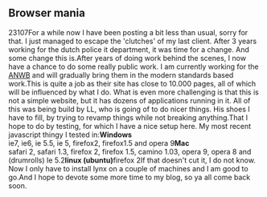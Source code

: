 <article><h2>Browser mania</h2><time><span class="day">2</span><span class="month">3</span><span class="year">107</span></time>For a while now I have been posting a bit less than usual, sorry for that. I just managed to escape the 'clutches' of my last client. After 3 years working for the dutch police it department, it was time for a change. And some change this is.After years of doing work behind the scenes, I now have a chance to do some really public work. I am currently working for the <a href="http://www.anwb.nl/" title="anwb">ANWB</a> and will gradually bring them in the modern standards based work.<!--more-->This is quite a job as their site has close to 10.000 pages, all of which will be influenced by what I do. What is even more challenging is that this is not a simple website, but it has dozens of applications running in it. All of this was being build by LL, who is going of to do nicer things. His shoes I have to fill, by trying to revamp things while not breaking anything.That I hope to do by testing, for which I have a nice setup here. My most recent javascript thingy I tested in:<strong>Windows</strong><br />ie7, ie6, ie 5.5, ie 5, firefox2, firefox1.5 and opera 9<strong>Mac</strong><br />safari 2, safari 1.3, firefox 2, firefox 1.5, camino 1.03, opera 9, opera 8 and (drumrolls) Ie 5.2<strong>linux (ubuntu)</strong>firefox 2If that doesn't cut it, I do not know. Now I only have to install lynx on a couple of machines and I am good to go.And I hope to devote some more time to my blog, so ya all come back soon.</article>